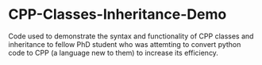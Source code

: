 # CPP-Classes-Inheritance-Demo
 Code used to demonstrate the syntax and functionality of CPP classes and inheritance to fellow PhD student who was attemting to convert python code to CPP (a language new to them) to increase its efficiency. 
